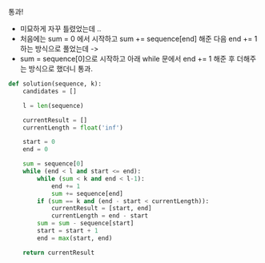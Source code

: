 통과!

- 미묘하게 자꾸 틀렸었는데 ..
- 처음에는 sum = 0 에서 시작하고 sum += sequence[end] 해준 다음 end += 1 하는 방식으로 풀었는데 -> 
- sum = sequence[0]으로 시작하고 아래 while 문에서 end += 1 해준 후 더해주는 방식으로 했더니 통과.


```python
def solution(sequence, k):
    candidates = []

    l = len(sequence)

    currentResult = []
    currentLength = float('inf')

    start = 0
    end = 0

    sum = sequence[0]
    while (end < l and start <= end):
        while (sum < k and end < l-1):
            end += 1
            sum += sequence[end]
        if (sum == k and (end - start < currentLength)):
            currentResult = [start, end]
            currentLength = end - start
        sum = sum - sequence[start]
        start = start + 1
        end = max(start, end)

    return currentResult
```
